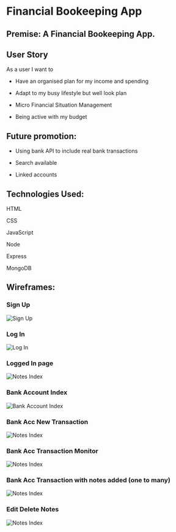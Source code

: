 # Financial Bookeeping App

## Premise: A Financial Bookeeping App.

## User Story
As a user I want to

* Have an organised plan for my income and spending

* Adapt to my busy lifestyle but well look plan

* Micro Financial Situation Management

* Being active with my budget

## Future promotion:
* Using bank API to include real bank transactions

* Search available

* Linked accounts

## Technologies Used:
HTML

CSS

JavaScript 

Node

Express

MongoDB

## Wireframes: 
### Sign Up
![Sign Up](https://github.com/hnhtran/Financial-Bookeeping-App/blob/main/assets/Sign%20Up.png)
### Log In
![Log In](https://github.com/hnhtran/Financial-Bookeeping-App/blob/main/assets/Login.png)
### Logged In page
![Notes Index](https://github.com/hnhtran/Financial-Bookeeping-App/blob/main/assets/Notes%20Index.png)
### Bank Account Index
![Bank Account Index](https://github.com/hnhtran/Financial-Bookeeping-App/blob/main/assets/Bank%20Acc%20Index.png)
### Bank Acc New Transaction
![Notes Index](https://github.com/hnhtran/Financial-Bookeeping-App/blob/main/assets/New%20Transaction.png)
### Bank Acc Transaction Monitor
![Notes Index](https://github.com/hnhtran/Financial-Bookeeping-App/blob/main/assets/Screen%20Shot%202022-06-17%20at%2011.00.41%20pm.png)
### Bank Acc Transaction with notes added (one to many)
![Notes Index](https://github.com/hnhtran/Financial-Bookeeping-App/blob/main/assets/Transaction%20Edit%20Delete%20Notes%20Embedded.png)
### Edit Delete Notes
![Notes Index](https://github.com/hnhtran/Financial-Bookeeping-App/blob/main/assets/Edit%20Delete%20Notes.png)

